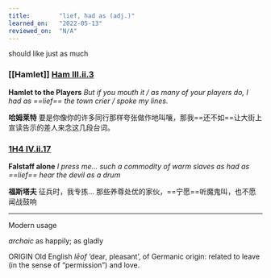 ```yaml
---
title:        "lief, had as (adj.)"
learned_on:   "2022-05-13"
reviewed_on:  "N/A"
---
```


should like just as much

### [[Hamlet]] [Ham III.ii.3](https://www.shakespeareswords.com/Public/Play.aspx?Act=3&Scene=2&WorkId=2#117286)

**Hamlet to the Players** *But if you mouth it / as many of your players do, I had as ==lief== the town crier / spoke my lines.*

**哈姆莱特** 要是你像你的许多同行那样夸张做作地叫嚷，那我==还不如==让大街上宣读告示的差人来念这几段台词。

### [1H4 IV.ii.17](https://www.shakespeareswords.com/Public/Play.aspx?Act=4&Scene=2&WorkId=33#235397)

**Falstaff alone** *I press me... such a commodity of warm slaves as had as ==lief== hear the devil as a drum*

**福斯塔夫** 征兵时，我专拣… 那些养尊处优的家伙，==宁愿==听魔鬼叫，也不愿闻战鼓响

-----

Modern usage

*archaic* as happily; as gladly

ORIGIN Old English *lēof* ‘dear, pleasant’, of Germanic origin: related to leave (in the sense of “permission”) and love.
